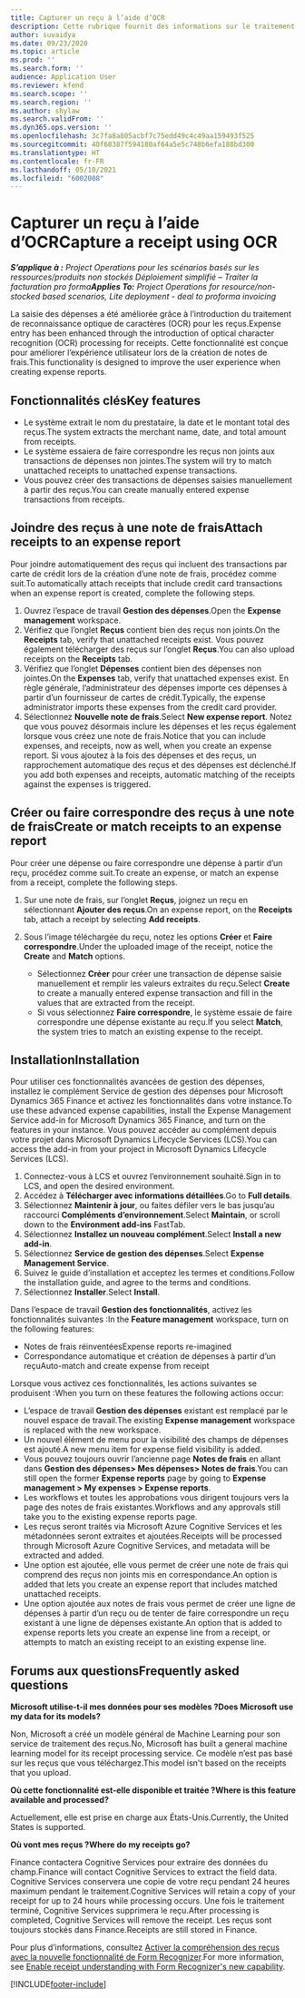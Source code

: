 ```yaml
---
title: Capturer un reçu à l’aide d’OCR
description: Cette rubrique fournit des informations sur le traitement de la reconnaissance optique de caractères (OCR) pour les reçus.
author: suvaidya
ms.date: 09/23/2020
ms.topic: article
ms.prod: ''
ms.search.form: ''
audience: Application User
ms.reviewer: kfend
ms.search.scope: ''
ms.search.region: ''
ms.author: shylaw
ms.search.validFrom: ''
ms.dyn365.ops.version: ''
ms.openlocfilehash: 3c7fa8a805acbf7c75edd49c4c49aa159493f525
ms.sourcegitcommit: 40f68387f594180af64a5e5c748b6efa188bd300
ms.translationtype: HT
ms.contentlocale: fr-FR
ms.lasthandoff: 05/10/2021
ms.locfileid: "6002008"
---
```

# <a name="capture-a-receipt-using-ocr"></a><span data-ttu-id="493db-103">Capturer un reçu à l’aide d’OCR</span><span class="sxs-lookup"><span data-stu-id="493db-103">Capture a receipt using OCR</span></span>

<span data-ttu-id="493db-104">_**S’applique à :** Project Operations pour les scénarios basés sur les ressources/produits non stockés Déploiement simplifié – Traiter la facturation pro forma_</span><span class="sxs-lookup"><span data-stu-id="493db-104">_**Applies To:** Project Operations for resource/non-stocked based scenarios, Lite deployment - deal to proforma invoicing_</span></span>

<span data-ttu-id="493db-105">La saisie des dépenses a été améliorée grâce à l’introduction du traitement de reconnaissance optique de caractères (OCR) pour les reçus.</span><span class="sxs-lookup"><span data-stu-id="493db-105">Expense entry has been enhanced through the introduction of optical character recognition (OCR) processing for receipts.</span></span> <span data-ttu-id="493db-106">Cette fonctionnalité est conçue pour améliorer l’expérience utilisateur lors de la création de notes de frais.</span><span class="sxs-lookup"><span data-stu-id="493db-106">This functionality is designed to improve the user experience when creating expense reports.</span></span>

## <a name="key-features"></a><span data-ttu-id="493db-107">Fonctionnalités clés</span><span class="sxs-lookup"><span data-stu-id="493db-107">Key features</span></span>

- <span data-ttu-id="493db-108">Le système extrait le nom du prestataire, la date et le montant total des reçus.</span><span class="sxs-lookup"><span data-stu-id="493db-108">The system extracts the merchant name, date, and total amount from receipts.</span></span>
- <span data-ttu-id="493db-109">Le système essaiera de faire correspondre les reçus non joints aux transactions de dépenses non jointes.</span><span class="sxs-lookup"><span data-stu-id="493db-109">The system will try to match unattached receipts to unattached expense transactions.</span></span>
- <span data-ttu-id="493db-110">Vous pouvez créer des transactions de dépenses saisies manuellement à partir des reçus.</span><span class="sxs-lookup"><span data-stu-id="493db-110">You can create manually entered expense transactions from receipts.</span></span>

## <a name="attach-receipts-to-an-expense-report"></a><span data-ttu-id="493db-111">Joindre des reçus à une note de frais</span><span class="sxs-lookup"><span data-stu-id="493db-111">Attach receipts to an expense report</span></span>

<span data-ttu-id="493db-112">Pour joindre automatiquement des reçus qui incluent des transactions par carte de crédit lors de la création d’une note de frais, procédez comme suit.</span><span class="sxs-lookup"><span data-stu-id="493db-112">To automatically attach receipts that include credit card transactions when an expense report is created, complete the following steps.</span></span>

  1. <span data-ttu-id="493db-113">Ouvrez l’espace de travail **Gestion des dépenses**.</span><span class="sxs-lookup"><span data-stu-id="493db-113">Open the **Expense management** workspace.</span></span>
  2. <span data-ttu-id="493db-114">Vérifiez que l’onglet **Reçus** contient bien des reçus non joints.</span><span class="sxs-lookup"><span data-stu-id="493db-114">On the **Receipts** tab, verify that unattached receipts exist.</span></span> <span data-ttu-id="493db-115">Vous pouvez également télécharger des reçus sur l’onglet **Reçus**.</span><span class="sxs-lookup"><span data-stu-id="493db-115">You can also upload receipts on the **Receipts** tab.</span></span>
  3. <span data-ttu-id="493db-116">Vérifiez que l’onglet **Dépenses** contient bien des dépenses non jointes.</span><span class="sxs-lookup"><span data-stu-id="493db-116">On the **Expenses** tab, verify that unattached expenses exist.</span></span> <span data-ttu-id="493db-117">En règle générale, l’administrateur des dépenses importe ces dépenses à partir d’un fournisseur de cartes de crédit.</span><span class="sxs-lookup"><span data-stu-id="493db-117">Typically, the expense administrator imports these expenses from the credit card provider.</span></span>
  4. <span data-ttu-id="493db-118">Sélectionnez **Nouvelle note de frais**.</span><span class="sxs-lookup"><span data-stu-id="493db-118">Select **New expense report**.</span></span> <span data-ttu-id="493db-119">Notez que vous pouvez désormais inclure les dépenses et les reçus également lorsque vous créez une note de frais.</span><span class="sxs-lookup"><span data-stu-id="493db-119">Notice that you can include expenses, and receipts, now as well, when you create an expense report.</span></span> <span data-ttu-id="493db-120">Si vous ajoutez à la fois des dépenses et des reçus, un rapprochement automatique des reçus et des dépenses est déclenché.</span><span class="sxs-lookup"><span data-stu-id="493db-120">If you add both expenses and receipts, automatic matching of the receipts against the expenses is triggered.</span></span>

## <a name="create-or-match-receipts-to-an-expense-report"></a><span data-ttu-id="493db-121">Créer ou faire correspondre des reçus à une note de frais</span><span class="sxs-lookup"><span data-stu-id="493db-121">Create or match receipts to an expense report</span></span>
<span data-ttu-id="493db-122">Pour créer une dépense ou faire correspondre une dépense à partir d’un reçu, procédez comme suit.</span><span class="sxs-lookup"><span data-stu-id="493db-122">To create an expense, or match an expense from a receipt, complete the following steps.</span></span>

  1. <span data-ttu-id="493db-123">Sur une note de frais, sur l’onglet **Reçus**, joignez un reçu en sélectionnant **Ajouter des reçus**.</span><span class="sxs-lookup"><span data-stu-id="493db-123">On an expense report, on the **Receipts** tab, attach a receipt by selecting **Add receipts**.</span></span>
  2. <span data-ttu-id="493db-124">Sous l’image téléchargée du reçu, notez les options **Créer** et **Faire correspondre**.</span><span class="sxs-lookup"><span data-stu-id="493db-124">Under the uploaded image of the receipt, notice the **Create** and **Match** options.</span></span>

      - <span data-ttu-id="493db-125">Sélectionnez **Créer** pour créer une transaction de dépense saisie manuellement et remplir les valeurs extraites du reçu.</span><span class="sxs-lookup"><span data-stu-id="493db-125">Select **Create** to create a manually entered expense transaction and fill in the values that are extracted from the receipt.</span></span>
      - <span data-ttu-id="493db-126">Si vous sélectionnez **Faire correspondre**, le système essaie de faire correspondre une dépense existante au reçu.</span><span class="sxs-lookup"><span data-stu-id="493db-126">If you select **Match**, the system tries to match an existing expense to the receipt.</span></span>

## <a name="installation"></a><span data-ttu-id="493db-127">Installation</span><span class="sxs-lookup"><span data-stu-id="493db-127">Installation</span></span>

<span data-ttu-id="493db-128">Pour utiliser ces fonctionnalités avancées de gestion des dépenses, installez le complément Service de gestion des dépenses pour Microsoft Dynamics 365 Finance et activez les fonctionnalités dans votre instance.</span><span class="sxs-lookup"><span data-stu-id="493db-128">To use these advanced expense capabilities, install the Expense Management Service add-in for Microsoft Dynamics 365 Finance, and turn on the features in your instance.</span></span> <span data-ttu-id="493db-129">Vous pouvez accéder au complément depuis votre projet dans Microsoft Dynamics Lifecycle Services (LCS).</span><span class="sxs-lookup"><span data-stu-id="493db-129">You can access the add-in from your project in Microsoft Dynamics Lifecycle Services (LCS).</span></span>

1. <span data-ttu-id="493db-130">Connectez-vous à LCS et ouvrez l’environnement souhaité.</span><span class="sxs-lookup"><span data-stu-id="493db-130">Sign in to LCS, and open the desired environment.</span></span>
2. <span data-ttu-id="493db-131">Accédez à **Télécharger avec informations détaillées**.</span><span class="sxs-lookup"><span data-stu-id="493db-131">Go to **Full details**.</span></span>
3. <span data-ttu-id="493db-132">Sélectionnez **Maintenir à jour**, ou faites défiler vers le bas jusqu’au raccourci **Compléments d’environnement**.</span><span class="sxs-lookup"><span data-stu-id="493db-132">Select **Maintain**, or scroll down to the **Environment add-ins** FastTab.</span></span>
4. <span data-ttu-id="493db-133">Sélectionnez **Installez un nouveau complément**.</span><span class="sxs-lookup"><span data-stu-id="493db-133">Select **Install a new add-in**.</span></span>
5. <span data-ttu-id="493db-134">Sélectionnez **Service de gestion des dépenses**.</span><span class="sxs-lookup"><span data-stu-id="493db-134">Select **Expense Management Service**.</span></span>
6. <span data-ttu-id="493db-135">Suivez le guide d’installation et acceptez les termes et conditions.</span><span class="sxs-lookup"><span data-stu-id="493db-135">Follow the installation guide, and agree to the terms and conditions.</span></span>
7. <span data-ttu-id="493db-136">Sélectionnez **Installer**.</span><span class="sxs-lookup"><span data-stu-id="493db-136">Select **Install**.</span></span>

<span data-ttu-id="493db-137">Dans l’espace de travail **Gestion des fonctionnalités**, activez les fonctionnalités suivantes :</span><span class="sxs-lookup"><span data-stu-id="493db-137">In the **Feature management** workspace, turn on the following features:</span></span>

- <span data-ttu-id="493db-138">Notes de frais réinventées</span><span class="sxs-lookup"><span data-stu-id="493db-138">Expense reports re-imagined</span></span>
- <span data-ttu-id="493db-139">Correspondance automatique et création de dépenses à partir d’un reçu</span><span class="sxs-lookup"><span data-stu-id="493db-139">Auto-match and create expense from receipt</span></span>

<span data-ttu-id="493db-140">Lorsque vous activez ces fonctionnalités, les actions suivantes se produisent :</span><span class="sxs-lookup"><span data-stu-id="493db-140">When you turn on these features the following actions occur:</span></span>

- <span data-ttu-id="493db-141">L’espace de travail **Gestion des dépenses** existant est remplacé par le nouvel espace de travail.</span><span class="sxs-lookup"><span data-stu-id="493db-141">The existing **Expense management** workspace is replaced with the new workspace.</span></span>
- <span data-ttu-id="493db-142">Un nouvel élément de menu pour la visibilité des champs de dépenses est ajouté.</span><span class="sxs-lookup"><span data-stu-id="493db-142">A new menu item for expense field visibility is added.</span></span>
- <span data-ttu-id="493db-143">Vous pouvez toujours ouvrir l’ancienne page **Notes de frais** en allant dans **Gestion des dépenses> Mes dépenses> Notes de frais**.</span><span class="sxs-lookup"><span data-stu-id="493db-143">You can still open the former **Expense reports** page by going to **Expense management > My expenses > Expense reports**.</span></span>
- <span data-ttu-id="493db-144">Les workflows et toutes les approbations vous dirigent toujours vers la page des notes de frais existantes.</span><span class="sxs-lookup"><span data-stu-id="493db-144">Workflows and any approvals still take you to the existing expense reports page.</span></span>
- <span data-ttu-id="493db-145">Les reçus seront traités via Microsoft Azure Cognitive Services et les métadonnées seront extraites et ajoutées.</span><span class="sxs-lookup"><span data-stu-id="493db-145">Receipts will be processed through Microsoft Azure Cognitive Services, and metadata will be extracted and added.</span></span>
- <span data-ttu-id="493db-146">Une option est ajoutée, elle vous permet de créer une note de frais qui comprend des reçus non joints mis en correspondance.</span><span class="sxs-lookup"><span data-stu-id="493db-146">An option is added that lets you create an expense report that includes matched unattached receipts.</span></span>
- <span data-ttu-id="493db-147">Une option ajoutée aux notes de frais vous permet de créer une ligne de dépenses à partir d’un reçu ou de tenter de faire correspondre un reçu existant à une ligne de dépenses existante.</span><span class="sxs-lookup"><span data-stu-id="493db-147">An option that is added to expense reports lets you create an expense line from a receipt, or attempts to match an existing receipt to an existing expense line.</span></span>

## <a name="frequently-asked-questions"></a><span data-ttu-id="493db-148">Forums aux questions</span><span class="sxs-lookup"><span data-stu-id="493db-148">Frequently asked questions</span></span>

<span data-ttu-id="493db-149">**Microsoft utilise-t-il mes données pour ses modèles ?**</span><span class="sxs-lookup"><span data-stu-id="493db-149">**Does Microsoft use my data for its models?**</span></span>

<span data-ttu-id="493db-150">Non, Microsoft a créé un modèle général de Machine Learning pour son service de traitement des reçus.</span><span class="sxs-lookup"><span data-stu-id="493db-150">No, Microsoft has built a general machine learning model for its receipt processing service.</span></span> <span data-ttu-id="493db-151">Ce modèle n’est pas basé sur les reçus que vous téléchargez.</span><span class="sxs-lookup"><span data-stu-id="493db-151">This model isn't based on the receipts that you upload.</span></span>

<span data-ttu-id="493db-152">**Où cette fonctionnalité est-elle disponible et traitée ?**</span><span class="sxs-lookup"><span data-stu-id="493db-152">**Where is this feature available and processed?**</span></span>

<span data-ttu-id="493db-153">Actuellement, elle est prise en charge aux États-Unis.</span><span class="sxs-lookup"><span data-stu-id="493db-153">Currently, the United States is supported.</span></span>

<span data-ttu-id="493db-154">**Où vont mes reçus ?**</span><span class="sxs-lookup"><span data-stu-id="493db-154">**Where do my receipts go?**</span></span>

<span data-ttu-id="493db-155">Finance contactera Cognitive Services pour extraire des données du champ.</span><span class="sxs-lookup"><span data-stu-id="493db-155">Finance will contact Cognitive Services to extract the field data.</span></span> <span data-ttu-id="493db-156">Cognitive Services conservera une copie de votre reçu pendant 24 heures maximum pendant le traitement.</span><span class="sxs-lookup"><span data-stu-id="493db-156">Cognitive Services will retain a copy of your receipt for up to 24 hours while processing occurs.</span></span> <span data-ttu-id="493db-157">Une fois le traitement terminé, Cognitive Services supprimera le reçu.</span><span class="sxs-lookup"><span data-stu-id="493db-157">After processing is completed, Cognitive Services will remove the receipt.</span></span> <span data-ttu-id="493db-158">Les reçus sont toujours stockés dans Finance.</span><span class="sxs-lookup"><span data-stu-id="493db-158">Receipts are still stored in Finance.</span></span>

<span data-ttu-id="493db-159">Pour plus d’informations, consultez [Activer la compréhension des reçus avec la nouvelle fonctionnalité de Form Recognizer](https://azure.microsoft.com/blog/enable-receipt-understanding-with-form-recognizer-s-new-capability/).</span><span class="sxs-lookup"><span data-stu-id="493db-159">For more information, see [Enable receipt understanding with Form Recognizer's new capability](https://azure.microsoft.com/blog/enable-receipt-understanding-with-form-recognizer-s-new-capability/).</span></span>


[!INCLUDE[footer-include](../includes/footer-banner.md)]
